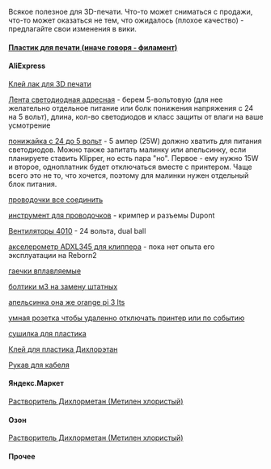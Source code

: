 Всякое полезное для 3D-печати. Что-то может сниматься с продажи, что-то может оказаться не тем, что ожидалось (плохое качество) - предлагайте свои изменения в вики.

#### [Пластик для печати (иначе говоря - филамент)](filament/index.md)

#### AliExpress
[Клей лак для 3D печати](https://aliexpress.ru/item/1005002056065320.html)

[Лента светодиодная адресная](https://aliexpress.ru/item/1005002605903154.html) - берем 5-вольтовую (для нее желательно отдельное питание или болк понижения напряжения с 24 на 5 вольт), длина, кол-во светодиодов и класс защиты от влаги на ваше усмотрение

[понижайка с 24 до 5 вольт](https://aliexpress.ru/item/1005003761299868.html) - 5 ампер (25W) должно хватить для питания светодиодов. Можно также запитать малинку или апельсинку, если планируете ставить Klipper, но есть пара "но". Первое - ему нужно 15W и второе, одноплатник будет отключаться вместе с принтером. Чаще всего это не то, что хочется, поэтому для малинки нужен отдельный блок питания.

[проводочки все соединить](https://aliexpress.ru/item/1005002509747445.html)

[инструмент для проводочков](https://aliexpress.ru/item/32898220840.html) - кримпер и разъемы Dupont
 
[Вентиляторы 4010](https://aliexpress.ru/item/32798634077.html) - 24 вольта, dual ball

[акселерометр ADXL345 для клиппера](https://aliexpress.ru/item/1005001621867550.html) - пока нет опыта его эксплуатации на Reborn2

[гаечки вплавляемые](https://aliexpress.ru/item/1005002288716120.html)

[болтики м3 на замену штатных](https://aliexpress.ru/item/1005002109863123.html)

[апельсинка она же orange pi 3 lts](https://aliexpress.ru/item/1005003577312703.html)

[умная розетка чтобы удаленно отключать принтер или по событию](https://aliexpress.ru/item/1005003640070178.html)

[сушилка для пластика](https://aliexpress.ru/item/1005003818855727.html)

[Клей для пластика Дихлорэтан](https://aliexpress.ru/item/1005002160390868.html)

[Рукав для кабеля](https://aliexpress.ru/item/4001224829191.html)

#### Яндекс.Маркет
[Растворитель Дихлорметан (Метилен хлористый)](https://market.yandex.ru/catalog--stroitelstvo-i-remont/54503/list?text=%D0%B4%D0%B8%D1%85%D0%BB%D0%BE%D1%80%D0%BC%D0%B5%D1%82%D0%B0%D0%BD&hid=91597&local-offers-first=0)

#### Озон
[Растворитель Дихлорметан (Метилен хлористый)](https://www.ozon.ru/category/dihlormetan-metilen-hloristyy/)

#### Прочее